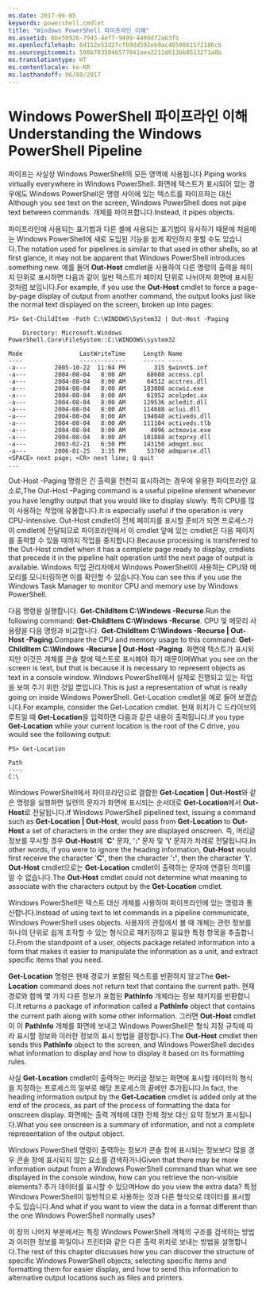 ```yaml
---
ms.date: 2017-06-05
keywords: powershell,cmdlet
title: "Windows PowerShell 파이프라인 이해"
ms.assetid: 6be50926-7943-4ef7-9499-4490d72a63fb
ms.openlocfilehash: 6d152e52d2fcfb9dd592eb9ac40500615f2186cb
ms.sourcegitcommit: 598b7835046577841aea2211d613bb8513271a8b
ms.translationtype: HT
ms.contentlocale: ko-KR
ms.lasthandoff: 06/08/2017
---
```

# <a name="understanding-the-windows-powershell-pipeline"></a><span data-ttu-id="0bc12-103">Windows PowerShell 파이프라인 이해</span><span class="sxs-lookup"><span data-stu-id="0bc12-103">Understanding the Windows PowerShell Pipeline</span></span>
<span data-ttu-id="0bc12-104">파이프는 사실상 Windows PowerShell의 모든 영역에 사용됩니다.</span><span class="sxs-lookup"><span data-stu-id="0bc12-104">Piping works virtually everywhere in Windows PowerShell.</span></span> <span data-ttu-id="0bc12-105">화면에 텍스트가 표시되어 있는 경우에도 Windows PowerShell은 명령 사이에 있는 텍스트를 파이프하는 대신</span><span class="sxs-lookup"><span data-stu-id="0bc12-105">Although you see text on the screen, Windows PowerShell does not pipe text between commands.</span></span> <span data-ttu-id="0bc12-106">개체를 파이프합니다.</span><span class="sxs-lookup"><span data-stu-id="0bc12-106">Instead, it pipes objects.</span></span>

<span data-ttu-id="0bc12-107">파이프라인에 사용되는 표기법과 다른 셸에 사용되는 표기법이 유사하기 때문에 처음에는 Windows PowerShell에 새로 도입된 기능을 쉽게 확인하지 못할 수도 있습니다.</span><span class="sxs-lookup"><span data-stu-id="0bc12-107">The notation used for pipelines is similar to that used in other shells, so at first glance, it may not be apparent that Windows PowerShell introduces something new.</span></span> <span data-ttu-id="0bc12-108">예를 들어 **Out-Host** cmdlet을 사용하여 다른 명령의 출력을 페이지 단위로 표시하면 다음과 같이 일반 텍스트가 페이지 단위로 나뉘어져 화면에 표시된 것처럼 보입니다.</span><span class="sxs-lookup"><span data-stu-id="0bc12-108">For example, if you use the **Out-Host** cmdlet to force a page-by-page display of output from another command, the output looks just like the normal text displayed on the screen, broken up into pages:</span></span>

```
PS> Get-ChildItem -Path C:\WINDOWS\System32 | Out-Host -Paging

    Directory: Microsoft.Windows PowerShell.Core\FileSystem::C:\WINDOWS\system32

Mode                LastWriteTime     Length Name
----                -------------     ------ ----
-a---        2005-10-22  11:04 PM        315 $winnt$.inf
-a---        2004-08-04   8:00 AM      68608 access.cpl
-a---        2004-08-04   8:00 AM      64512 acctres.dll
-a---        2004-08-04   8:00 AM     183808 accwiz.exe
-a---        2004-08-04   8:00 AM      61952 acelpdec.ax
-a---        2004-08-04   8:00 AM     129536 acledit.dll
-a---        2004-08-04   8:00 AM     114688 aclui.dll
-a---        2004-08-04   8:00 AM     194048 activeds.dll
-a---        2004-08-04   8:00 AM     111104 activeds.tlb
-a---        2004-08-04   8:00 AM       4096 actmovie.exe
-a---        2004-08-04   8:00 AM     101888 actxprxy.dll
-a---        2003-02-21   6:50 PM     143150 admgmt.msc
-a---        2006-01-25   3:35 PM      53760 admparse.dll
<SPACE> next page; <CR> next line; Q quit
...
```

<span data-ttu-id="0bc12-109">Out-Host -Paging 명령은 긴 출력을 천천히 표시하려는 경우에 유용한 파이프라인 요소로,</span><span class="sxs-lookup"><span data-stu-id="0bc12-109">The Out-Host -Paging command is a useful pipeline element whenever you have lengthy output that you would like to display slowly.</span></span> <span data-ttu-id="0bc12-110">특히 CPU를 많이 사용하는 작업에 유용합니다.</span><span class="sxs-lookup"><span data-stu-id="0bc12-110">It is especially useful if the operation is very CPU-intensive.</span></span> <span data-ttu-id="0bc12-111">Out-Host cmdlet이 전체 페이지를 표시할 준비가 되면 프로세스가 이 cmdlet에 전달되므로 파이프라인에서 이 cmdlet 앞에 있는 cmdlet은 다음 페이지를 출력할 수 있을 때까지 작업을 중지합니다.</span><span class="sxs-lookup"><span data-stu-id="0bc12-111">Because processing is transferred to the Out-Host cmdlet when it has a complete page ready to display, cmdlets that precede it in the pipeline halt operation until the next page of output is available.</span></span> <span data-ttu-id="0bc12-112">Windows 작업 관리자에서 Windows PowerShell이 사용하는 CPU와 메모리를 모니터링하면 이를 확인할 수 있습니다.</span><span class="sxs-lookup"><span data-stu-id="0bc12-112">You can see this if you use the Windows Task Manager to monitor CPU and memory use by Windows PowerShell.</span></span>

<span data-ttu-id="0bc12-113">다음 명령을 실행합니다. **Get-ChildItem C:\\Windows -Recurse**.</span><span class="sxs-lookup"><span data-stu-id="0bc12-113">Run the following command: **Get-ChildItem C:\\Windows -Recurse**.</span></span> <span data-ttu-id="0bc12-114">CPU 및 메모리 사용량을 다음 명령과 비교합니다. **Get-ChildItem C:\\Windows -Recurse | Out-Host -Paging**.</span><span class="sxs-lookup"><span data-stu-id="0bc12-114">Compare the CPU and memory usage to this command: **Get-ChildItem C:\\Windows -Recurse | Out-Host -Paging**.</span></span> <span data-ttu-id="0bc12-115">화면에 텍스트가 표시되지만 이것은 개체를 콘솔 창에 텍스트로 표시해야 하기 때문이며</span><span class="sxs-lookup"><span data-stu-id="0bc12-115">What you see on the screen is text, but that is because it is necessary to represent objects as text in a console window.</span></span> <span data-ttu-id="0bc12-116">Windows PowerShell에서 실제로 진행되고 있는 작업을 보여 주기 위한 것일 뿐입니다.</span><span class="sxs-lookup"><span data-stu-id="0bc12-116">This is just a representation of what is really going on inside Windows PowerShell.</span></span> <span data-ttu-id="0bc12-117">Get-Location cmdlet을 예로 들어 보겠습니다.</span><span class="sxs-lookup"><span data-stu-id="0bc12-117">For example, consider the Get-Location cmdlet.</span></span> <span data-ttu-id="0bc12-118">현재 위치가 C 드라이브의 루트일 때 **Get-Location**을 입력하면 다음과 같은 내용이 출력됩니다.</span><span class="sxs-lookup"><span data-stu-id="0bc12-118">If you type **Get-Location** while your current location is the root of the C drive, you would see the following output:</span></span>

```
PS> Get-Location

Path
----
C:\
```

<span data-ttu-id="0bc12-119">Windows PowerShell에서 파이프라인으로 결합한 **Get-Location | Out-Host**와 같은 명령을 실행하면 일련의 문자가 화면에 표시되는 순서대로 **Get-Location**에서 **Out-Host**로 전달됩니다.</span><span class="sxs-lookup"><span data-stu-id="0bc12-119">If Windows PowerShell pipelined text, issuing a command such as **Get-Location | Out-Host**, would pass from **Get-Location** to **Out-Host** a set of characters in the order they are displayed onscreen.</span></span> <span data-ttu-id="0bc12-120">즉, 머리글 정보를 무시할 경우 **Out-Host**에 '**C'** 문자, '**:'** 문자 및 '**\\'** 문자가 차례로 전달됩니다.</span><span class="sxs-lookup"><span data-stu-id="0bc12-120">In other words, if you were to ignore the heading information, **Out-Host** would first receive the character '**C'**, then the character '**:'**, then the character '**\\'**.</span></span> <span data-ttu-id="0bc12-121">**Out-Host** cmdlet으로는 **Get-Location** cmdlet이 출력하는 문자에 연결된 의미를 알 수 없습니다.</span><span class="sxs-lookup"><span data-stu-id="0bc12-121">The **Out-Host** cmdlet could not determine what meaning to associate with the characters output by the **Get-Location** cmdlet.</span></span>

<span data-ttu-id="0bc12-122">Windows PowerShell은 텍스트 대신 개체를 사용하여 파이프라인에 있는 명령과 통신합니다.</span><span class="sxs-lookup"><span data-stu-id="0bc12-122">Instead of using text to let commands in a pipeline communicate, Windows PowerShell uses objects.</span></span> <span data-ttu-id="0bc12-123">사용자의 관점에서 볼 때 개체는 관련 정보를 하나의 단위로 쉽게 조작할 수 있는 형식으로 패키징하고 필요한 특정 항목을 추출합니다.</span><span class="sxs-lookup"><span data-stu-id="0bc12-123">From the standpoint of a user, objects package related information into a form that makes it easier to manipulate the information as a unit, and extract specific items that you need.</span></span>

<span data-ttu-id="0bc12-124">**Get-Location** 명령은 현재 경로가 포함된 텍스트를 반환하지 않고</span><span class="sxs-lookup"><span data-stu-id="0bc12-124">The **Get-Location** command does not return text that contains the current path.</span></span> <span data-ttu-id="0bc12-125">현재 경로와 함께 몇 가지 다른 정보가 포함된 **PathInfo** 개체라는 정보 패키지를 반환합니다.</span><span class="sxs-lookup"><span data-stu-id="0bc12-125">It returns a package of information called a **PathInfo** object that contains the current path along with some other information.</span></span> <span data-ttu-id="0bc12-126">그러면 **Out-Host** cmdlet이 이 **PathInfo** 개체를 화면에 보내고 Windows PowerShell은 형식 지정 규칙에 따라 표시할 정보와 이러한 정보의 표시 방법을 결정합니다.</span><span class="sxs-lookup"><span data-stu-id="0bc12-126">The **Out-Host** cmdlet then sends this **PathInfo** object to the screen, and Windows PowerShell decides what information to display and how to display it based on its formatting rules.</span></span>

<span data-ttu-id="0bc12-127">사실 **Get-Location** cmdlet이 출력하는 머리글 정보는 화면에 표시할 데이터의 형식을 지정하는 프로세스의 일부로 해당 프로세스의 끝에만 추가됩니다.</span><span class="sxs-lookup"><span data-stu-id="0bc12-127">In fact, the heading information output by the **Get-Location** cmdlet is added only at the end of the process, as part of the process of formatting the data for onscreen display.</span></span> <span data-ttu-id="0bc12-128">화면에는 출력 개체에 대한 전체 정보 대신 요약 정보가 표시됩니다.</span><span class="sxs-lookup"><span data-stu-id="0bc12-128">What you see onscreen is a summary of information, and not a complete representation of the output object.</span></span>

<span data-ttu-id="0bc12-129">Windows PowerShell 명령이 출력하는 정보가 콘솔 창에 표시되는 정보보다 많을 경우 콘솔 창에 표시되지 않는 요소를 검색하거나</span><span class="sxs-lookup"><span data-stu-id="0bc12-129">Given that there may be more information output from a Windows PowerShell command than what we see displayed in the console window, how can you retrieve the non-visible elements?</span></span> <span data-ttu-id="0bc12-130">추가 데이터를 표시할 수 있으며</span><span class="sxs-lookup"><span data-stu-id="0bc12-130">How do you view the extra data?</span></span> <span data-ttu-id="0bc12-131">특정 Windows PowerShell이 일반적으로 사용하는 것과 다른 형식으로 데이터를 표시할 수도 있습니다.</span><span class="sxs-lookup"><span data-stu-id="0bc12-131">And what if you want to view the data in a format different than the one Windows PowerShell normally uses?</span></span>

<span data-ttu-id="0bc12-132">이 장의 나머지 부분에서는 특정 Windows PowerShell 개체의 구조를 검색하는 방법과 이러한 정보를 파일이나 프린터와 같은 다른 출력 위치로 보내는 방법을 설명합니다.</span><span class="sxs-lookup"><span data-stu-id="0bc12-132">The rest of this chapter discusses how you can discover the structure of specific Windows PowerShell objects, selecting specific items and formatting them for easier display, and how to send this information to alternative output locations such as files and printers.</span></span>

